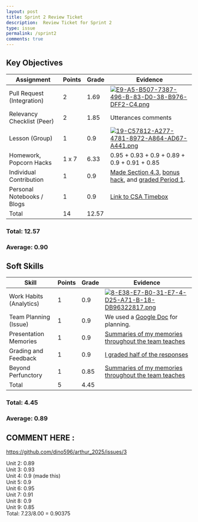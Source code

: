 ```yaml
---
layout: post
title: Sprint 2 Review Ticket
description:  Review Ticket for Sprint 2
type: issue
permalink: /sprint2
comments: true
---
```


## Key Objectives

| **Assignment**             | **Points**    | **Grade** | **Evidence** |
|----------------------------|---------------|-----------|--------------|
| Pull Request (Integration) | 2             | 1.69      | [![E9-A5-B507-7387-496-B-83-D0-38-B976-DFF2-C4.png](https://i.postimg.cc/QtJDG03J/E9-A5-B507-7387-496-B-83-D0-38-B976-DFF2-C4.png)](https://postimg.cc/MMHN10Xn) |
| Relevancy Checklist (Peer) | 2             | 1.85          | Utterances comments |
| Lesson (Group)             | 1             | 0.9       | [![19-C57812-A277-4781-8972-A864-AD67-A441.png](https://i.postimg.cc/bJpXTktD/19-C57812-A277-4781-8972-A864-AD67-A441.png)](https://postimg.cc/KKqscKQx) |
| Homework, Popcorn Hacks    | 1 x 7         | 6.33      | 0.95 + 0.93 + 0.9 + 0.89 + 0.9 + 0.91 + 0.85 |
| Individual Contribution    | 1             | 0.9       | [Made Section 4.3](https://dino596.github.io/arthur_2025/csa/unit4-p1/unit4-3), [bonus hack](https://dino596.github.io/arthur_2025/csa/unit4-p1/unit4-hwquiz), and [graded Period 1](https://docs.google.com/spreadsheets/d/1SLxMPSwAvMJ70X8zk0H9UwJXmyqYC2hpS6DJrjmEX2g/edit?gid=988447649#gid=988447649). |
| Personal Notebooks / Blogs | 1             | 0.9         | [Link to CSA Timebox](https://dino596.github.io/arthur_2025/navigation/section/csa) |
| Total                      | 14            |  12.57        |              |

### Total: 12.57 <br>
### Average: 0.90

## Soft Skills

| **Skill**                  | **Points**    | **Grade** | **Evidence** |
|----------------------------|---------------|-----------|--------------|
| Work Habits (Analytics)    |  1            | 0.9       | [![8-E38-E7-B0-31-E7-4-D25-A71-B-18-DB96322817.png](https://i.postimg.cc/3RpqPKSp/8-E38-E7-B0-31-E7-4-D25-A71-B-18-DB96322817.png)](https://postimg.cc/WFNSZPPb) |
| Team Planning (Issue)      |  1            | 0.9       | We used a [Google Doc](https://docs.google.com/document/d/1HmLY5Y8AhCI-ywkJN--SPko2PLmuIy6ZeAN53ms-5Vw/edit?usp=sharing) for planning. |
| Presentation Memories      |  1            | 0.9         | [Summaries of my memories throughout the team teaches](https://dino596.github.io/arthur_2025/teamteach) |
| Grading and Feedback       |  1            | 0.9         | [I graded half of the responses](https://docs.google.com/spreadsheets/d/1SLxMPSwAvMJ70X8zk0H9UwJXmyqYC2hpS6DJrjmEX2g/edit?gid=988447649#gid=988447649)             |
| Beyond Perfunctory         |  1            | 0.85         |  [Summaries of my memories throughout the team teaches](https://dino596.github.io/arthur_2025/teamteach)            | 
| Total                      |  5            | 4.45         |              |

### Total: 4.45 <br>
### Average: 0.89

## COMMENT HERE :
https://github.com/dino596/arthur_2025/issues/3

Unit 2: 0.89<br>
Unit 3: 0.93<br>
Unit 4: 0.9 (made this)<br>
Unit 5: 0.9<br>
Unit 6: 0.95<br>
Unit 7: 0.91<br>
Unit 8: 0.9<br>
Unit 9: 0.85<br>
Total: 7.23/8.00 = 0.90375